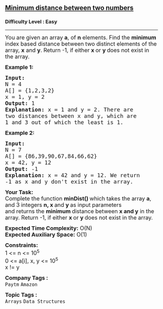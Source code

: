 <h2><a href="https://practice.geeksforgeeks.org/problems/minimum-distance-between-two-numbers/1?utm_source=gfg&utm_medium=article&utm_campaign=bottom_sticky_on_article">Minimum distance between two numbers</a></h2><h3>Difficulty Level : Easy</h3><hr><div class="problems_problem_content__Xm_eO"><p><span style="font-size: 18px;">You are given an&nbsp;array <strong>a</strong>, of <strong>n</strong> elements. Find the <strong>minimum </strong>index based distance between two distinct elements of the array, <strong>x</strong> and <strong>y</strong>. Return -1, if either <strong>x </strong>or <strong>y </strong>does not exist in the array.</span></p>
<p><span style="font-size: 18px;"><strong>Example 1:</strong></span></p>
<pre><span style="font-size: 18px;"><strong>Input:
</strong>N = 4
A[] = {1,2,3,2}
x = 1, y = 2
<strong>Output: </strong>1<strong>
Explanation: </strong>x = 1 and y = 2. There are
two distances between x&nbsp;and y, which are
1 and 3 out of which the least&nbsp;is 1.</span>
</pre>
<p><span style="font-size: 18px;"><strong>Example 2:</strong></span></p>
<pre><span style="font-size: 18px;"><strong>Input:
</strong>N = 7
A[] = {86,39,90,67,84,66,62}
x = 42, y = 12
<strong>Output: </strong>-1<strong>
Explanation: </strong>x = 42 and y = 12. We return
-1 as&nbsp;x and y don't exist in the array.</span></pre>
<p><strong><span style="font-size: 18px;">Your Task:</span></strong><br><span style="font-size: 18px;">Complete the function <strong>minDist()&nbsp;</strong>which takes the array <strong>a</strong>, and 3 integers <strong>n, x </strong>and <strong>y </strong>as input parameters and&nbsp;returns&nbsp;the <strong>minimum </strong>distance between&nbsp;<strong>x and y</strong> in the array.&nbsp;</span><span style="font-size: 18px;">Return -1, if either </span><strong style="font-size: 18px;">x&nbsp;</strong><span style="font-size: 18px;">or&nbsp;</span><strong style="font-size: 18px;">y&nbsp;</strong><span style="font-size: 18px;">does not exist in the array.</span></p>
<p><span style="font-size: 18px;"><strong>Expected Time Complexity:</strong> O(N)<br><strong>Expected Auxiliary Space:</strong> O(1)</span></p>
<p><span style="font-size: 18px;"><strong>Constraints:</strong><br>1 &lt;= n &lt;= 10<sup>5</sup><br>0 &lt;= a[i], x, y &lt;= 10<sup>5<br></sup></span><span style="font-size: 18px;">x != y</span></p></div><p><span style=font-size:18px><strong>Company Tags : </strong><br><code>Paytm</code>&nbsp;<code>Amazon</code>&nbsp;<br><p><span style=font-size:18px><strong>Topic Tags : </strong><br><code>Arrays</code>&nbsp;<code>Data Structures</code>&nbsp;
